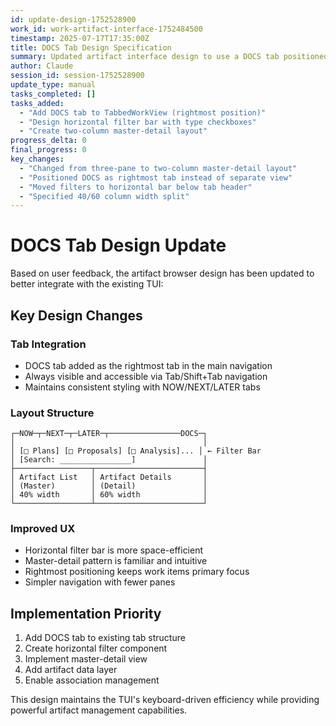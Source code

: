 ```yaml
---
id: update-design-1752528900
work_id: work-artifact-interface-1752484500
timestamp: 2025-07-17T17:35:00Z
title: DOCS Tab Design Specification
summary: Updated artifact interface design to use a DOCS tab positioned at the rightmost side of the terminal with horizontal filter bar and master-detail layout
author: Claude
session_id: session-1752528900
update_type: manual
tasks_completed: []
tasks_added:
  - "Add DOCS tab to TabbedWorkView (rightmost position)"
  - "Design horizontal filter bar with type checkboxes"
  - "Create two-column master-detail layout"
progress_delta: 0
final_progress: 0
key_changes:
  - "Changed from three-pane to two-column master-detail layout"
  - "Positioned DOCS as rightmost tab instead of separate view"
  - "Moved filters to horizontal bar below tab header"
  - "Specified 40/60 column width split"
---
```


# DOCS Tab Design Update

Based on user feedback, the artifact browser design has been updated to better integrate with the existing TUI:

## Key Design Changes

### Tab Integration
- DOCS tab added as the rightmost tab in the main navigation
- Always visible and accessible via Tab/Shift+Tab navigation
- Maintains consistent styling with NOW/NEXT/LATER tabs

### Layout Structure
```
┌─NOW─┬─NEXT─┬─LATER─┬────────────────DOCS─┐
│                                          │
│ [□ Plans] [□ Proposals] [□ Analysis]... │ ← Filter Bar
│ [Search: ________________]               │
├─────────────────┬────────────────────────┤
│ Artifact List   │ Artifact Details       │
│ (Master)        │ (Detail)               │
│ 40% width       │ 60% width              │
└─────────────────┴────────────────────────┘
```

### Improved UX
- Horizontal filter bar is more space-efficient
- Master-detail pattern is familiar and intuitive
- Rightmost positioning keeps work items primary focus
- Simpler navigation with fewer panes

## Implementation Priority
1. Add DOCS tab to existing tab structure
2. Create horizontal filter component
3. Implement master-detail view
4. Add artifact data layer
5. Enable association management

This design maintains the TUI's keyboard-driven efficiency while providing powerful artifact management capabilities.